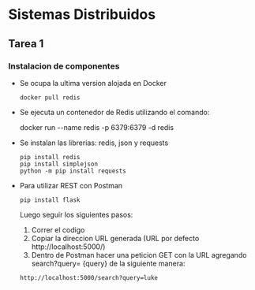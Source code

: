 # Sistemas Distribuidos

## Tarea 1

### Instalacion de componentes

- Se ocupa la ultima version alojada en Docker
  ```
  docker pull redis
  ```
- Se ejecuta un contenedor de Redis utilizando el comando:

  docker run --name redis -p 6379:6379 -d redis
- Se instalan las librerias: redis, json y requests
  ```
  pip install redis
  pip install simplejson
  python -m pip install requests
  ```


- Para utilizar REST con Postman
  ```
  pip install flask
  ```
  Luego seguir los siguientes pasos:
  1. Correr el codigo
  2. Copiar la direccion URL generada (URL por defecto http://localhost:5000/)
  3. Dentro de Postman hacer una peticion GET con la URL agregando search?query= {query} de la siguiente manera:
  ```
  http://localhost:5000/search?query=luke
  ```

